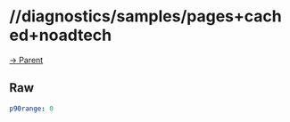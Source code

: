 
# //diagnostics/samples/pages+cached+noadtech

[→ Parent](../..)


## Raw


```yaml
p90range: 0

```

